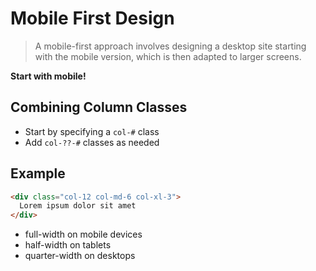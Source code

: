 # Mobile First Design
> A mobile-first approach involves designing a desktop site starting with the mobile version, which is then adapted to larger screens.

**Start with mobile!**

## Combining Column Classes
- Start by specifying a `col-#` class
- Add `col-??-#` classes as needed

## Example
```html
<div class="col-12 col-md-6 col-xl-3">
  Lorem ipsum dolor sit amet
</div>
```
- full-width on mobile devices
- half-width on tablets
- quarter-width on desktops
